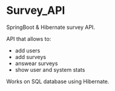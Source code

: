 # Survey_API
SpringBoot &amp; Hibernate survey API.

API that allows to:
- add users
- add surveys 
- answear surveys
- show user and system stats

Works on SQL database using Hibernate.
